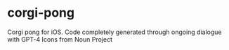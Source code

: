 # corgi-pong
Corgi pong for iOS. 
Code completely generated through ongoing dialogue with GPT-4
Icons from Noun Project 
